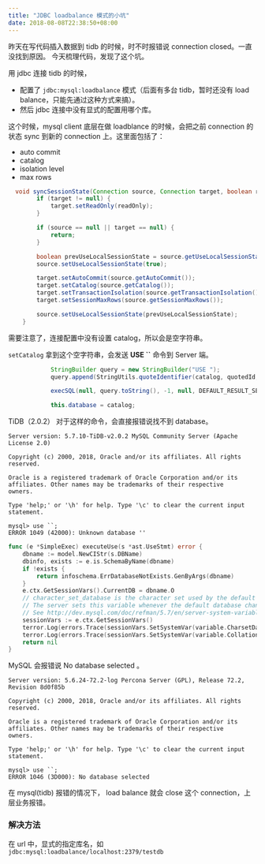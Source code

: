 ```yaml
---
title: "JDBC loadbalance 模式的小坑"
date: 2018-08-08T22:38:50+08:00
---
```


昨天在写代码插入数据到 tidb 的时候，时不时报错说 connection closed。一直没找到原因。
今天梳理代码，发现了这个坑。


用 jdbc 连接  tidb 的时候，

- 配置了 `jdbc:mysql:loadbalance` 模式（后面有多台 tidb，暂时还没有 load balance，只能先通过这种方式来搞）。
- 然后 jdbc 连接中没有显式的配置用哪个库。

这个时候，mysql client 底层在做 loadblance 的时候，会把之前 connection 的状态 sync 到新的 connection 上。这里面包括了：

- auto commit
- catalog
- isolation level
- max rows

``` java
  void syncSessionState(Connection source, Connection target, boolean readOnly) throws SQLException {
        if (target != null) {
            target.setReadOnly(readOnly);
        }

        if (source == null || target == null) {
            return;
        }

        boolean prevUseLocalSessionState = source.getUseLocalSessionState();
        source.setUseLocalSessionState(true);

        target.setAutoCommit(source.getAutoCommit());
        target.setCatalog(source.getCatalog());
        target.setTransactionIsolation(source.getTransactionIsolation());
        target.setSessionMaxRows(source.getSessionMaxRows());

        source.setUseLocalSessionState(prevUseLocalSessionState);
    }
```

需要注意了，连接配置中没有设置 catalog，所以会是空字符串。

`setCatalog` 拿到这个空字符串，会发送  __USE ``__  命令到 Server 端。

``` java
            StringBuilder query = new StringBuilder("USE ");
            query.append(StringUtils.quoteIdentifier(catalog, quotedId, getPedantic()));

            execSQL(null, query.toString(), -1, null, DEFAULT_RESULT_SET_TYPE, DEFAULT_RESULT_SET_CONCURRENCY, false, this.database, null, false);

            this.database = catalog;
```

TiDB（2.0.2） 对于这样的命令，会直接报错说找不到 database。

```
Server version: 5.7.10-TiDB-v2.0.2 MySQL Community Server (Apache License 2.0)

Copyright (c) 2000, 2018, Oracle and/or its affiliates. All rights reserved.

Oracle is a registered trademark of Oracle Corporation and/or its
affiliates. Other names may be trademarks of their respective
owners.

Type 'help;' or '\h' for help. Type '\c' to clear the current input statement.

mysql> use ``;
ERROR 1049 (42000): Unknown database ''
```

``` go
func (e *SimpleExec) executeUse(s *ast.UseStmt) error {
	dbname := model.NewCIStr(s.DBName)
	dbinfo, exists := e.is.SchemaByName(dbname)
	if !exists {
		return infoschema.ErrDatabaseNotExists.GenByArgs(dbname)
	}
	e.ctx.GetSessionVars().CurrentDB = dbname.O
	// character_set_database is the character set used by the default database.
	// The server sets this variable whenever the default database changes.
	// See http://dev.mysql.com/doc/refman/5.7/en/server-system-variables.html#sysvar_character_set_database
	sessionVars := e.ctx.GetSessionVars()
	terror.Log(errors.Trace(sessionVars.SetSystemVar(variable.CharsetDatabase, dbinfo.Charset)))
	terror.Log(errors.Trace(sessionVars.SetSystemVar(variable.CollationDatabase, dbinfo.Collate)))
	return nil
}
```

MySQL 会报错说 No database selected 。

```
Server version: 5.6.24-72.2-log Percona Server (GPL), Release 72.2, Revision 8d0f85b

Copyright (c) 2000, 2018, Oracle and/or its affiliates. All rights reserved.

Oracle is a registered trademark of Oracle Corporation and/or its
affiliates. Other names may be trademarks of their respective
owners.

Type 'help;' or '\h' for help. Type '\c' to clear the current input statement.

mysql> use ``;
ERROR 1046 (3D000): No database selected
```

在 mysql(tidb) 报错的情况下， load balance 就会 close 这个 connection，上层业务报错。

### 解决方法 ###

在 url 中，显式的指定库名，如 `jdbc:mysql:loadbalance/localhost:2379/testdb`
